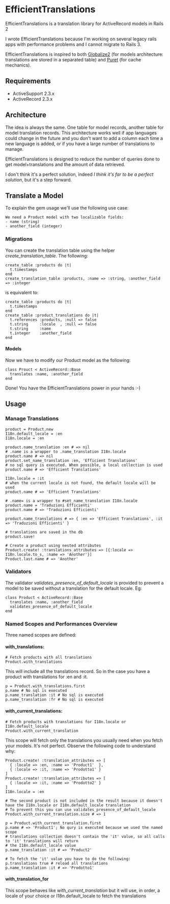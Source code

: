 # EfficientTranslations

EfficientTranslations is a translation library for ActiveRecord models in Rails 2

I wrote EfficientTranslations because I'm working on several legacy rails apps with performance problems and I cannot migrate to Rails 3.

EfficientTranslations is inspired to both [Globalize2](https://github.com/joshmh/globalize2) (for models architecture: translations are stored in a separated table) and [Puret](https://github.com/jo/puret) (for cache mechanics).


## Requirements

- ActiveSupport 2.3.x
- ActiveRecord  2.3.x


## Architecture

The idea is always the same. One table for model records, another table for model translation records.
This architecture works well if app languages could change in the future and you don't want to add a column each time a new language is added, or if you have a large number of translations to manage.

EfficientTranslations is designed to reduce the number of queries done to get model+translations and the amount of data retrieved.

I don't think it's a perfect solution, indeed *I think it's far to be a perfect solution*, but it's a step forward.


## Translate a Model

To explain the gem usage we'll use the following use case:

    We need a Product model with two localizable fields:
    - name (string)
    - another_field (integer)

### Migrations

You can create the translation table using the helper *create_translation_table*. The following:

    create_table :products do |t|
      t.timestamps
    end
    create_translation_table :products, :name => :string, :another_field => :integer

is equivalent to:

    create_table :products do |t|
      t.timestamps
    end
    create_table :product_translations do |t|
      t.references :products, :null => false
      t.string     :locale  , :null => false
      t.string     :name
      t.integer    :another_field
    end


#### Models

Now we have to modify our Product model as the following:

    class Prouct < ActiveRecord::Base
      translates :name, :another_field
    end

Done! You have the EfficientTranslations power in your hands :-)


## Usage

### Manage Translations

    product = Product.new
    I18n.default_locale = :en
    I18n.locale = :en

    product.name_translation :en # => nil
    # .name is a wrapper to .name_translation I18n.locale
    product.name # => nil
    product.set_name_translation :en, 'Efficient Translations'
    # no sql query is executed. When possible, a local collection is used
    product.name # => 'Efficient Translations'

    I18n.locale = :it
    # when the current locale is not found, the default locale will be used
    product.name # => 'Efficient Translations'

    # .name= is a wrapper to #set_name_translation I18n.locale
    product.name = 'Traduzioni Efficienti'
    product.name # => 'Traduzioni Efficienti'

    product.name_translations # => { :en => 'Efficient Translations', :it => 'Traduzioni Efficienti' }

    # translations are saved in the db
    product.save!

    # Create a product using nested attributes
    Product.create! :translations_attributes => [{:locale => I18n.locale.to_s, :name => 'Another'}]
    Product.last.name # => 'Another'

### Validators

The validator *validates_presence_of_default_locale* is provided to prevent a model to be saved without a translation for the default locale. Eg:

    class Product < ActiveRecord::Base
      translates :name, :another_field
      validates_presence_of_default_locale
    end

### Named Scopes and Performances Overview

Three named scopes are defined:

#### with_translations:

    # Fetch products with all translations
    Product.with_translations

This will include all the translations record. So in the case you have a product with translations for :en and :it.

    p = Product.with_translations.first
    p.name # No sql is executed
    p.name_translation :it # No sql is executed
    p.name_translation :fr # No sql is executed

#### with_current_translations:

    # Fetch products with translations for I18n.locale or I18n.default_locale
    Product.with_current_translation

This scope will fetch only the translations you usually need when you fetch your models.
It's not perfect. Observe the following code to understand why:

    Product.create! :translation_attributes => [
      { :locale => :en, :name => 'Product1'  },
      { :locale => :it, :name => 'Prodotto1' }
    ]
    Product.create! :translation_attributes => [
      { :locale => :it, :name => 'Prodotto2' }
    ]
    I18n.locale = :en

    # The second product is not included in the result because it doesn't have the I18n.locale or I18n.default_locale translation
    # To prevent this you can use validates_presence_of_default_locale
    Product.with_current_translation.size # => 1

    p = Product.with_current_translation.first
    p.name # => 'Product1'; No qury is executed because we used the named scope
    # translations collection doesn't contain the 'it' value, so all calls to 'it' translations will return
    # the I18n.default_locale value
    p.name_translation :it # => 'Product2'

    # To fetch the 'it' value you have to do the following:
    p.translations true # reload all translations
    p.name_translation :it # => 'Prodotto1'

#### with_translation_for

This scope behaves like *with_current_translation* but it will use, in order, a locale of your choice or I18n.default_locale to fetch the translations